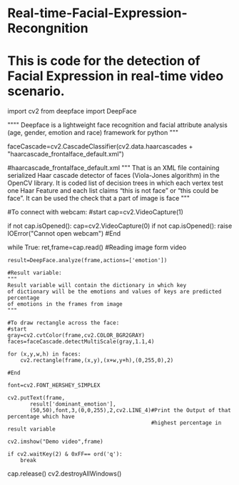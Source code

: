 # Real-time-Facial-Expression-Recongnition
# This is code for the detection of Facial Expression in real-time video scenario.

import cv2
from deepface import DeepFace

""""
Deepface is a lightweight face recognition
and facial attribute analysis (age, gender, emotion and race)
framework for python
"""

faceCascade=cv2.CascadeClassifier(cv2.data.haarcascades + "haarcascade_frontalface_default.xml") 

#haarcascade_frontalface_default.xml
"""
That is an XML file containing serialized Haar cascade detector of faces (Viola-Jones algorithm) 
in the OpenCV library. It is coded list of decision trees in which each vertex test one Haar Feature 
and each list claims “this is not face” or “this could be face”. It can be used the check that a part 
of image is face
"""

#To connect with webcam:
#start
cap=cv2.VideoCapture(1)

if not cap.isOpened():
    cap=cv2.VideoCapture(0)
if not cap.isOpened():
    raise IOError("Cannot open webcam")
#End

    
while True:
    ret,frame=cap.read() #Reading image form video
    
    result=DeepFace.analyze(frame,actions=['emotion'])
    
    #Result variable:
    """
    Result variable will contain the dictionary in which key 
    of dictionary will be the emotions and values of keys are predicted percentage
    of emotions in the frames from image
    """
    
    #To draw rectangle across the face:
    #start
    gray=cv2.cvtColor(frame,cv2.COLOR_BGR2GRAY)
    faces=faceCascade.detectMultiScale(gray,1.1,4)
    
    for (x,y,w,h) in faces:
        cv2.rectangle(frame,(x,y),(x+w,y+h),(0,255,0),2)
    
    #End
    
    font=cv2.FONT_HERSHEY_SIMPLEX
    
    cv2.putText(frame,
           result['dominant_emotion'], 
           (50,50),font,3,(0,0,255),2,cv2.LINE_4)#Print the Output of that percentage which have
                                                 #highest percentage in result variable
    
    cv2.imshow("Demo video",frame)
    
    if cv2.waitKey(2) & 0xFF== ord('q'):
        break
        
cap.release()
cv2.destroyAllWindows()
    
